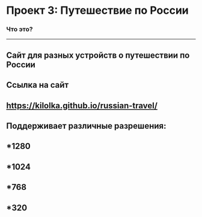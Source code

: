 # Проект 3: Путешествие по России

### Что это?
----
Сайт для разных устройств о путешествии по России
----
Ссылка на сайт
---
https://kilolka.github.io/russian-travel/
------
Поддерживает различные разрешения:
------
*1280
-------
*1024
------
*768
---
*320
----
